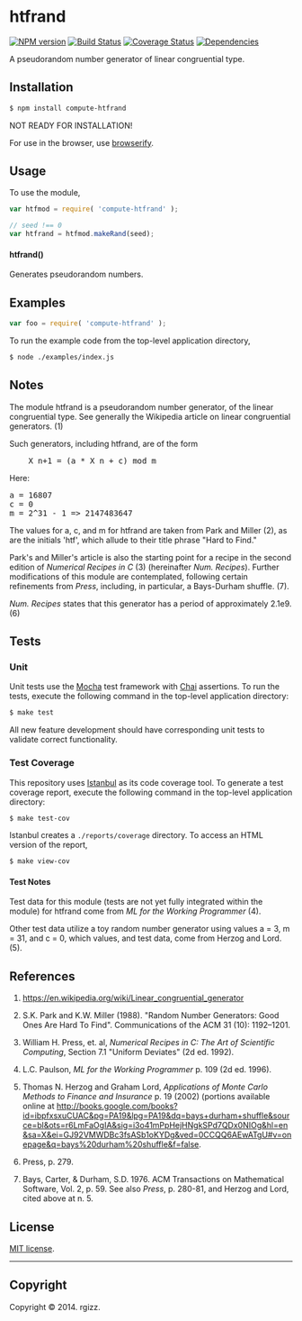 htfrand
===
[![NPM version][npm-image]][npm-url] [![Build Status][travis-image]][travis-url] [![Coverage Status][coveralls-image]][coveralls-url] [![Dependencies][dependencies-image]][dependencies-url]

A pseudorandom number generator of linear congruential type.  

## Installation

``` bash
$ npm install compute-htfrand
```

NOT READY FOR INSTALLATION!

For use in the browser, use [browserify](https://github.com/substack/node-browserify).


## Usage

To use the module,

``` javascript
var htfmod = require( 'compute-htfrand' );

// seed !== 0
var htfrand = htfmod.makeRand(seed);
```

#### htfrand()

Generates pseudorandom numbers.

## Examples

``` javascript
var foo = require( 'compute-htfrand' );
```

To run the example code from the top-level application directory,

``` bash
$ node ./examples/index.js
```

## Notes

The module htfrand is a pseudorandom number generator, of the linear congruential type.  See generally the Wikipedia article on linear congruential generators.  (1)

Such generators, including htfrand, are of the form

<pre>
	X_n+1 = (a * X_n + c) mod m
</pre>

Here: 

<pre>
a = 16807
c = 0
m = 2^31 - 1 => 2147483647
</pre>

The values for a, c, and m for htfrand are taken from Park and Miller (2), as are the initials 'htf', which allude to their title phrase "Hard to Find."  

Park's and Miller's article is also the starting point for a recipe in the second edition of _Numerical Recipes in C_ (3) (hereinafter _Num. Recipes_). Further modifications of this module are contemplated, following certain refinements from _Press_, including, in particular, a Bays-Durham shuffle.  (7).      

_Num. Recipes_ states that this generator has a period of approximately 2.1e9. (6)  

## Tests

### Unit

Unit tests use the [Mocha](http://mochajs.org/) test framework with [Chai](http://chaijs.com) assertions. To run the tests, execute the following command in the top-level application directory:

``` bash
$ make test
```

All new feature development should have corresponding unit tests to validate correct functionality.


### Test Coverage

This repository uses [Istanbul](https://github.com/gotwarlost/istanbul) as its code coverage tool. To generate a test coverage report, execute the following command in the top-level application directory:

``` bash
$ make test-cov
```

Istanbul creates a `./reports/coverage` directory. To access an HTML version of the report,

``` bash
$ make view-cov
```

#### Test Notes

Test data for this module (tests are not yet fully integrated within the module) for htfrand come from _ML for the Working Programmer_ (4).  

Other test data utilize a toy random number generator using values a = 3, m = 31, and c = 0, which values, and test data, come from Herzog and Lord. (5).

## References

1. https://en.wikipedia.org/wiki/Linear_congruential_generator

2. S.K. Park and K.W. Miller (1988). "Random Number Generators: 
Good Ones Are Hard To Find". Communications of the ACM 31 
(10): 1192–1201.

3. William H. Press, et. al, *Numerical Recipes in C: The Art
of Scientific Computing*, Section 7.1 "Uniform Deviates" (2d ed.
1992).  

4. L.C. Paulson, *ML for the Working Programmer* p. 109 (2d ed. 1996).  

5. Thomas N. Herzog and Graham Lord, *Applications of Monte Carlo Methods to Finance and Insurance* p. 19 (2002) (portions available online at http://books.google.com/books?id=ibpfxsxuCUAC&pg=PA19&lpg=PA19&dq=bays+durham+shuffle&source=bl&ots=r6LmFaOgIA&sig=i3o41mPpHejHNgkSPd7QDx0NIOg&hl=en&sa=X&ei=GJ92VMWDBc3fsASb1oKYDg&ved=0CCQQ6AEwATgU#v=onepage&q=bays%20durham%20shuffle&f=false.  

6. Press, p. 279.

7. Bays, Carter, & Durham, S.D. 1976. ACM Transactions on Mathematical Software, Vol. 2, p. 59.  See also _Press_, p. 280-81, and Herzog and Lord, cited above at n. 5.  


## License

[MIT license](http://opensource.org/licenses/MIT). 


---
## Copyright

Copyright &copy; 2014. rgizz.


[npm-image]: http://img.shields.io/npm/v/compute-htfrand.svg
[npm-url]: https://npmjs.org/package/compute-htfrand

[travis-image]: http://img.shields.io/travis/compute-io/htfrand/master.svg
[travis-url]: https://travis-ci.org/compute-io/htfrand

[coveralls-image]: https://img.shields.io/coveralls/compute-io/htfrand/master.svg
[coveralls-url]: https://coveralls.io/r/compute-io/htfrand?branch=master

[dependencies-image]: http://img.shields.io/david/compute-io/htfrand.svg
[dependencies-url]: https://david-dm.org/compute-io/htfrand

[dev-dependencies-image]: http://img.shields.io/david/dev/compute-io/htfrand.svg
[dev-dependencies-url]: https://david-dm.org/dev/compute-io/htfrand

[github-issues-image]: http://img.shields.io/github/issues/compute-io/htfrand.svg
[github-issues-url]: https://github.com/compute-io/htfrand/issues
